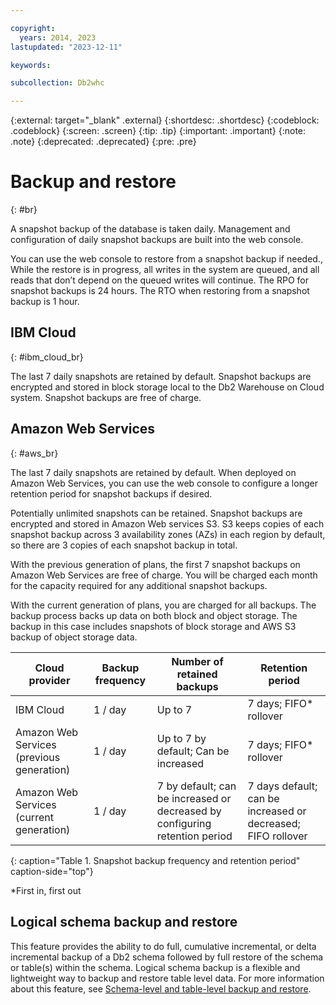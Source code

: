 ```yaml
---

copyright:
  years: 2014, 2023
lastupdated: "2023-12-11"

keywords:

subcollection: Db2whc

---
```


<!-- Attribute definitions --> 
{:external: target="_blank" .external}
{:shortdesc: .shortdesc}
{:codeblock: .codeblock}
{:screen: .screen}
{:tip: .tip}
{:important: .important}
{:note: .note}
{:deprecated: .deprecated}
{:pre: .pre}

# Backup and restore
{: #br}

A snapshot backup of the database is taken daily. Management and configuration of daily snapshot backups are built into the web console. 

You can use the web console to restore from a snapshot backup if needed., While the restore is in progress, all writes in the system are queued, and all reads that don’t depend on the queued writes will continue. The RPO for snapshot backups is 24 hours. The RTO when restoring from a snapshot backup is 1 hour.

<!--| Plan              | Backup frequency | Number of retained backups | Backup retention period   | Self service |
|-------------------|------------------|----------------------------|---------------------------|--------------|
| MPP               | 1 / day          | 2                          | 2 days; FIFO* rollover   | No           |
| Flex              | 1 / day          | Up to 7                    | 7 days; FIFO* rollover   | Yes          |
| Flex Performance  | 1 / day          | Up to 7                    | 7 days; FIFO* rollover   | Yes          |
{: caption="Table 1. Backup frequency and retention" caption-side="top"} -->

## IBM Cloud
{: #ibm_cloud_br}

The last 7 daily snapshots are retained by default. Snapshot backups are encrypted and stored in block storage local to the Db2 Warehouse on Cloud system. Snapshot backups are free of charge.

## Amazon Web Services
{: #aws_br}

The last 7 daily snapshots are retained by default. When deployed on Amazon Web Services, you can use the web console to configure a longer retention period for snapshot backups if desired. 

Potentially unlimited snapshots can be retained. Snapshot backups are encrypted and stored in Amazon Web services S3. S3 keeps copies of each snapshot backup across 3 availability zones (AZs) in each region by default, so there are 3 copies of each snapshot backup in total. 

With the previous generation of plans, the first 7 snapshot backups on Amazon Web Services are free of charge. You will be charged each month for the capacity required for any additional snapshot backups.

With the current generation of plans, you are charged for all backups. The backup process backs up data on both block and object storage. The backup in this case includes snapshots of block storage and AWS S3 backup of object storage data.

| Cloud provider                            | Backup frequency | Number of retained backups              | Retention period         |
|-------------------------------------------|------------------|-----------------------------------------|--------------------------|
| IBM Cloud                                 | 1 / day          | Up to 7                                 | 7 days; FIFO* rollover   |
| Amazon Web Services (previous generation) | 1 / day          | Up to 7 by default; Can be increased    | 7 days; FIFO* rollover   |
| Amazon Web Services (current generation)  | 1 / day          | 7 by default; can be increased or decreased by configuring retention period | 7 days default; can be increased or decreased; FIFO rollover 
{: caption="Table 1. Snapshot backup frequency and retention period" caption-side="top"}

*First in, first out

## Logical schema backup and restore

This feature provides the ability to do full, cumulative incremental, or delta incremental backup of a Db2 schema followed by full restore of the schema or table(s) within the schema. Logical schema backup is a flexible and lightweight way to backup and restore table level data. For more information about this feature, see [Schema-level and table-level backup and restore](https://www.ibm.com/docs/en/db2/11.5?topic=recovery-schema-level-table-level-backup-restore).

<!--## SMP and MPP plans
{: #smp_mpp}

The last 2 daily backups are retained.

The retained backups are used exclusively by IBM for only system recovery purposes if there is a disaster or system loss. A request to restore your database from a backup is not supported. You can export your data by using Db2 tools such as IBM Data Studio or by using the **db2 export** command. -->

<!-- ## Flex and Flex Performance plans
{: #flex}

Up to the last 7 daily backup snapshots are retained. The number of retained snapshots to a maximum of 7 depends on the size of each snapshot (equal to the amount of data that is changed between snapshots after the first) and the amount of storage space for retained backups.

From the {{site.data.keyword.dashdbshort_notm}} console, you can schedule your backups to run when it's most convenient and you can restore your database from any of your retained backup snapshots at any time that you choose. The system goes down during the restore period. An email is sent to notify you that the restore operation was completed.

![View of the web console backup and restore page](images/br.png)
-->
